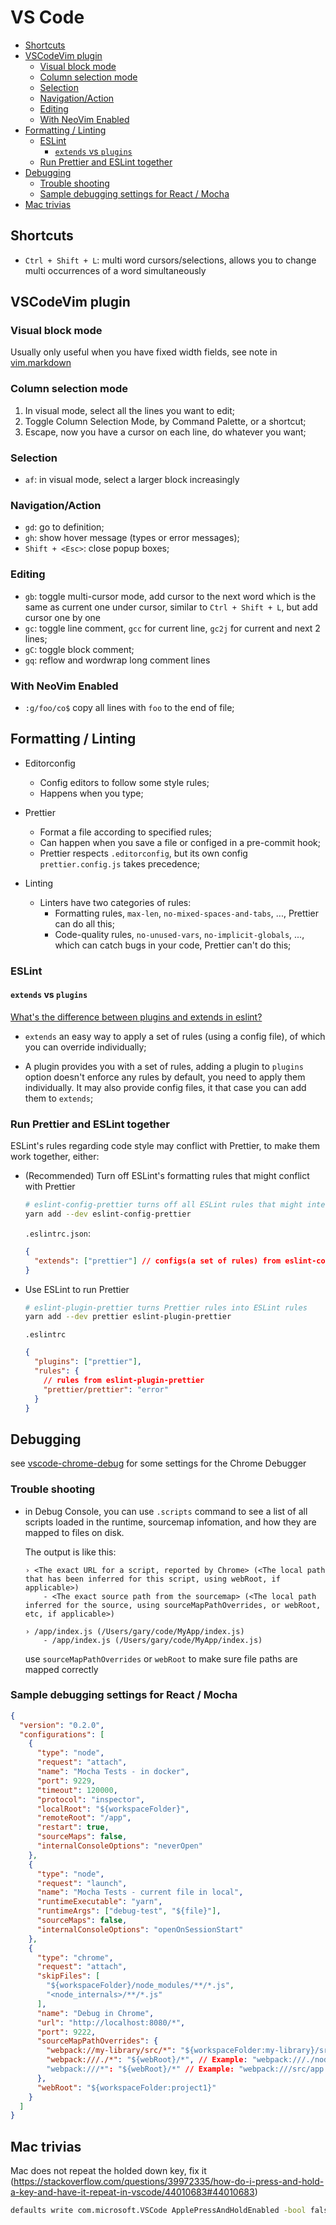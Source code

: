 # VS Code

- [Shortcuts](#shortcuts)
- [VSCodeVim plugin](#vscodevim-plugin)
  - [Visual block mode](#visual-block-mode)
  - [Column selection mode](#column-selection-mode)
  - [Selection](#selection)
  - [Navigation/Action](#navigationaction)
  - [Editing](#editing)
  - [With NeoVim Enabled](#with-neovim-enabled)
- [Formatting / Linting](#formatting--linting)
  - [ESLint](#eslint)
    - [`extends` vs `plugins`](#extends-vs-plugins)
  - [Run Prettier and ESLint together](#run-prettier-and-eslint-together)
- [Debugging](#debugging)
  - [Trouble shooting](#trouble-shooting)
  - [Sample debugging settings for React / Mocha](#sample-debugging-settings-for-react--mocha)
- [Mac trivias](#mac-trivias)

## Shortcuts

- `Ctrl + Shift + L`: multi word cursors/selections, allows you to change multi occurrences of a word simultaneously

## VSCodeVim plugin

### Visual block mode

Usually only useful when you have fixed width fields, see note in [vim.markdown](./vim.markdown)

### Column selection mode

1. In visual mode, select all the lines you want to edit;
1. Toggle Column Selection Mode, by Command Palette, or a shortcut;
1. Escape, now you have a cursor on each line, do whatever you want;

### Selection

- `af`: in visual mode, select a larger block increasingly

### Navigation/Action

- `gd`: go to definition;
- `gh`: show hover message (types or error messages);
- `Shift + <Esc>`: close popup boxes;

### Editing

- `gb`: toggle multi-cursor mode, add cursor to the next word which is the same as current one under cursor, similar to `Ctrl + Shift + L`, but add cursor one by one
- `gc`: toggle line comment, `gcc` for current line, `gc2j` for current and next 2 lines;
- `gC`: toggle block comment;
- `gq`: reflow and wordwrap long comment lines

### With NeoVim Enabled

- `:g/foo/co$` copy all lines with `foo` to the end of file;

## Formatting / Linting

- Editorconfig

  - Config editors to follow some style rules;
  - Happens when you type;

* Prettier

  - Format a file according to specified rules;
  - Can happen when you save a file or configed in a pre-commit hook;
  - Prettier respects `.editorconfig`, but its own config `prettier.config.js` takes precedence;

* Linting
  - Linters have two categories of rules:
    - Formatting rules, `max-len`, `no-mixed-spaces-and-tabs`, ..., Prettier can do all this;
    - Code-quality rules, `no-unused-vars`, `no-implicit-globals`, ..., which can catch bugs in your code, Prettier can't do this;

### ESLint

#### `extends` vs `plugins`

[What's the difference between plugins and extends in eslint?](https://stackoverflow.com/questions/53189200/whats-the-difference-between-plugins-and-extends-in-eslint)

- `extends` an easy way to apply a set of rules (using a config file), of which you can override individually;

* A plugin provides you with a set of rules, adding a plugin to `plugins` option doesn't enforce any rules by default, you need to apply them individually. It may also provide config files, it that case you can add them to `extends`;

### Run Prettier and ESLint together

ESLint's rules regarding code style may conflict with Prettier, to make them work together, either:

- (Recommended) Turn off ESLint's formatting rules that might conflict with Prettier

  ```sh
  # eslint-config-prettier turns off all ESLint rules that might interfere with Prettier rules
  yarn add --dev eslint-config-prettier
  ```

  `.eslintrc.json`:

  ```json
  {
    "extends": ["prettier"] // configs(a set of rules) from eslint-config-prettier
  }
  ```

- Use ESLint to run Prettier

  ```sh
  # eslint-plugin-prettier turns Prettier rules into ESLint rules
  yarn add --dev prettier eslint-plugin-prettier
  ```

  `.eslintrc`

  ```json
  {
    "plugins": ["prettier"],
    "rules": {
      // rules from eslint-plugin-prettier
      "prettier/prettier": "error"
    }
  }
  ```

## Debugging

see [vscode-chrome-debug](https://github.com/Microsoft/vscode-chrome-debug) for some settings for the Chrome Debugger

### Trouble shooting

- in Debug Console, you can use `.scripts` command to see a list of all scripts loaded in the runtime, sourcemap infomation, and how they are mapped to files on disk.

  The output is like this:

  ```
  › <The exact URL for a script, reported by Chrome> (<The local path that has been inferred for this script, using webRoot, if applicable>)
      - <The exact source path from the sourcemap> (<The local path inferred for the source, using sourceMapPathOverrides, or webRoot, etc, if applicable>)
  ```

  ```
  › /app/index.js (/Users/gary/code/MyApp/index.js)
      - /app/index.js (/Users/gary/code/MyApp/index.js)
  ```

  use `sourceMapPathOverrides` or `webRoot` to make sure file paths are mapped correctly

### Sample debugging settings for React / Mocha

```json
{
  "version": "0.2.0",
  "configurations": [
    {
      "type": "node",
      "request": "attach",
      "name": "Mocha Tests - in docker",
      "port": 9229,
      "timeout": 120000,
      "protocol": "inspector",
      "localRoot": "${workspaceFolder}",
      "remoteRoot": "/app",
      "restart": true,
      "sourceMaps": false,
      "internalConsoleOptions": "neverOpen"
    },
    {
      "type": "node",
      "request": "launch",
      "name": "Mocha Tests - current file in local",
      "runtimeExecutable": "yarn",
      "runtimeArgs": ["debug-test", "${file}"],
      "sourceMaps": false,
      "internalConsoleOptions": "openOnSessionStart"
    },
    {
      "type": "chrome",
      "request": "attach",
      "skipFiles": [
        "${workspaceFolder}/node_modules/**/*.js",
        "<node_internals>/**/*.js"
      ],
      "name": "Debug in Chrome",
      "url": "http://localhost:8080/*",
      "port": 9222,
      "sourceMapPathOverrides": {
        "webpack://my-library/src/*": "${workspaceFolder:my-library}/src/*", // for my library
        "webpack:///./*": "${webRoot}/*", // Example: "webpack:///./node-modules/*"    -> "/Users/me/project/node-modules/*"
        "webpack:///*": "${webRoot}/*" // Example: "webpack:///src/app.js"          -> "/Users/me/project/src/app.js"
      },
      "webRoot": "${workspaceFolder:project1}"
    }
  ]
}
```

## Mac trivias

Mac does not repeat the holded down key, fix it (https://stackoverflow.com/questions/39972335/how-do-i-press-and-hold-a-key-and-have-it-repeat-in-vscode/44010683#44010683)

```bash
defaults write com.microsoft.VSCode ApplePressAndHoldEnabled -bool false
```
